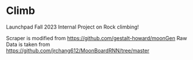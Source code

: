 # Climb
Launchpad Fall 2023 Internal Project on Rock climbing!

Scraper is modified from https://github.com/gestalt-howard/moonGen
Raw Data is taken from https://github.com/jrchang612/MoonBoardRNN/tree/master 
